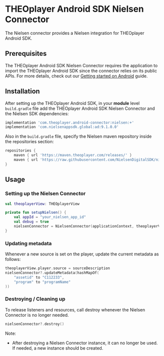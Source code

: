 # THEOplayer Android SDK Nielsen Connector

The Nielsen connector provides a Nielsen integration for THEOplayer Android SDK.

## Prerequisites

The THEOplayer Android SDK Nielsen Connector requires the application to import the THEOplayer Android SDK since the connector relies on its public APIs.
For more details, check out our [Getting started on Android](https://www.theoplayer.com/docs/theoplayer/getting-started/sdks/android/getting-started/) guide.

## Installation
After setting up the THEOplayer Android SDK, in your **module** level `build.gradle` file add the THEOplayer 
Android SDK Nielsen Connector and the Nielsen SDK dependencies:

```groovy
implementation 'com.theoplayer.android-connector:nielsen:+'
implementation 'com.nielsenappsdk.global:ad:9.1.0.0'
```

Also in the `build.gradle` file, specify the Nielsen maven repository inside the repositories section:

```groovy
repositories {
    maven { url 'https://maven.theoplayer.com/releases/' }
    maven { url 'https://raw.githubusercontent.com/NielsenDigitalSDK/nielsenappsdk-android/master/'}
}
```

## Usage

### Setting up the Nielsen Connector
```kotlin
val theoplayerView: THEOplayerView

private fun setupNielsen() {
    val appId = "your_nielsen_app_id"
    val debug = true
    nielsenConnector = NielsenConnector(applicationContext, theoplayerView.player, appId, debug)
}
```

### Updating metadata
Whenever a new source is set on the player, update the current metadata as follows:

```kotlin
theoplayerView.player.source = sourceDescription
nielsenConnector?.updateMetadata(hashMapOf(
    "assetid" to "C112233",
    "program" to "programName"
))
```

### Destroying / Cleaning up
To release listeners and resources, call destroy whenever the Nielsen Connector is no longer needed. 
```kotlin
nielsenConnector?.destroy()
```

Note:
* After destroying a Nielsen Connector instance, it can no longer be used. If needed, a new instance should be created.
